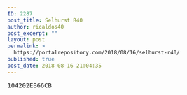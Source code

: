 ```yaml
---
ID: 2287
post_title: Selhurst R40
author: ricaldos40
post_excerpt: ""
layout: post
permalink: >
  https://portalrepository.com/2018/08/16/selhurst-r40/
published: true
post_date: 2018-08-16 21:04:35
---
```

<pre>104202EB66CB</pre>